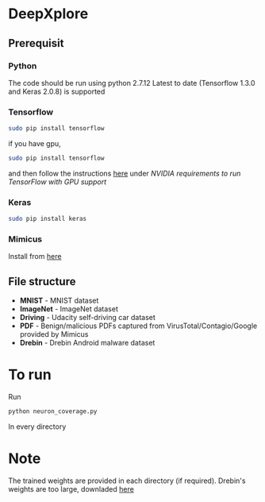 # DeepXplore

## Prerequisit
### Python
The code should be run using python 2.7.12
Latest to date (Tensorflow 1.3.0 and Keras 2.0.8) is supported

### Tensorflow
```bash
sudo pip install tensorflow
```
if you have gpu,
```bash
sudo pip install tensorflow
```
and then follow the instructions [here](https://www.tensorflow.org/install/install_linux) under *NVIDIA requirements to run TensorFlow with GPU support*

### Keras
```bash
sudo pip install keras
```

### Mimicus
Install from [here](https://github.com/srndic/mimicus)

## File structure
+ **MNIST** - MNIST dataset
+ **ImageNet** - ImageNet dataset
+ **Driving** - Udacity self-driving car dataset
+ **PDF** - Benign/malicious PDFs captured from VirusTotal/Contagio/Google provided by Mimicus
+ **Drebin** - Drebin Android malware dataset

# To run
Run
```bash
python neuron_coverage.py
```
In every directory

# Note
The trained weights are provided in each directory (if required).
Drebin's weights are too large, downladed [here](https://drive.google.com/open?id=0B5zIleLkN9FAS0pySkM2d3pzRXM)
